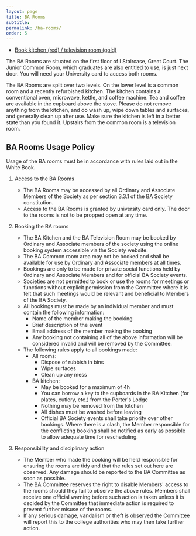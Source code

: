 ```yaml
---
layout: page
title: BA Rooms
subtitle:
permalink: /ba-rooms/
order: 5
---
```


<div class="row">
	<div class="12u 12u$(medium)">
		<ul class="actions fit">
			<li><a href="/ba-rooms-booking/" target="_blank" class="button special fit">Book kitchen (red) / television room (gold)</a></li>
		</ul>
	</div>
</div>

The BA Rooms are situated on the first floor of I Staircase, Great Court. The Junior Common Room, which graduates are also entitled to use, is just next door. You will need your University card to access both rooms.

The BA Rooms are split over two levels. On the lower level is a common room and a recently refurbished kitchen. The kitchen contains a conventional oven, microwave, kettle, and coffee machine. Tea and coffee are available in the cupboard above the stove. Please do not remove anything from the kitchen, and do wash up, wipe down tables and surfaces, and generally clean up after use. Make sure the kitchen is left in a better state than you found it.
Upstairs from the common room is a television room.



## BA Rooms Usage Policy
Usage of the BA rooms must be in accordance with rules laid out in the White Book.

1. Access to the BA Rooms
	* The BA Rooms may be accessed by all Ordinary and Associate Members of the Society as per section 3.3.1 of the BA Society constitution.
	* Access to the BA Rooms is granted by university card only. The door to the rooms is not to be propped open at any time.

2. Booking the BA rooms
	* The BA Kitchen and the BA Television Room may be booked by Ordinary and Associate members of the society using the online booking system accessible via the Society website.
	* The BA Common room area may not be booked and shall be available for use by Ordinary and Associate members at all times.
	* Bookings are only to be made for private social functions held by Ordinary and Associate Members and for official BA Society events.
	* Societies are not permitted to book or use the rooms for meetings or functions without explicit permission from the Committee where it is felt that such meetings would be relevant and beneficial to Members of the BA Society.
	* All bookings must be made by an individual member and must contain the following information:
		* Name of the member making the booking
		* Brief description of the event
		* Email address of the member making the booking
		* Any booking not containing all of the above information will be considered invalid and will be removed by the Committee.
	* The following rules apply to all bookings made:
		* All rooms:
			* Dispose of rubbish in bins
			* Wipe surfaces
			* Clean up any mess
		* BA kitchen:
			* May be booked for a maximum of 4h
			* You can borrow a key to the cupboards in the BA Kitchen (for plates, cutlery, etc.) from the Porter's Lodge
			* Nothing may be removed from the kitchen
			* All dishes must be washed before leaving
			* Official BA Society events shall take priority over other bookings. Where there is a clash, the Member responsible for the conflicting booking shall be notified as early as possible to allow adequate time for rescheduling.

3. Responsibility and disciplinary action
	* The Member who made the booking will be held responsible for ensuring the rooms are tidy and that the rules set out here are observed. Any damage should be reported to the BA Committee as soon as possible.
	* The BA Committee reserves the right to disable Members' access to the rooms should they fail to observe the above rules. Members shall receive one official warning before such action is taken unless it is decided by the Committee that immediate action is required to prevent further misuse of the rooms.
	* If any serious damage, vandalism or theft is observed the Committee will report this to the college authorities who may then take further action.
